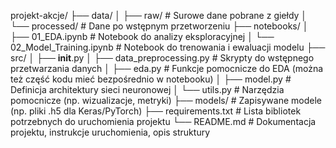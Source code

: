 projekt-akcje/
├── data/
│   ├── raw/                # Surowe dane pobrane z giełdy
│   └── processed/          # Dane po wstępnym przetworzeniu
├── notebooks/
│   ├── 01_EDA.ipynb        # Notebook do analizy eksploracyjnej
│   └── 02_Model_Training.ipynb  # Notebook do trenowania i ewaluacji modelu
├── src/
│   ├── __init__.py
│   ├── data_preprocessing.py  # Skrypty do wstępnego przetwarzania danych
│   ├── eda.py                 # Funkcje pomocnicze do EDA (można też część kodu mieć bezpośrednio w notebooku)
│   ├── model.py               # Definicja architektury sieci neuronowej
│   └── utils.py               # Narzędzia pomocnicze (np. wizualizacje, metryki)
├── models/                    # Zapisywane modele (np. pliki .h5 dla Keras/PyTorch)
├── requirements.txt           # Lista bibliotek potrzebnych do uruchomienia projektu
└── README.md                  # Dokumentacja projektu, instrukcje uruchomienia, opis struktury
